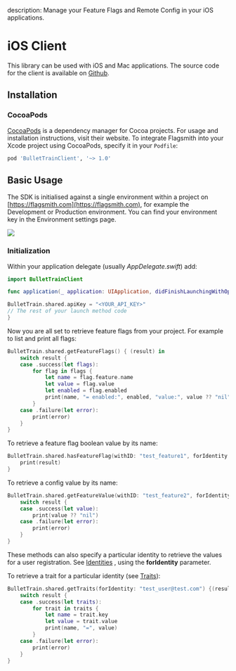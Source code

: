 description: Manage your Feature Flags and Remote Config in your iOS applications.

# iOS Client

This library can be used with iOS and Mac applications. The source code for the client is available on [Github](https://github.com/flagsmith/flagsmith-ios-client).

## Installation

### CocoaPods

[CocoaPods](https://cocoapods.org) is a dependency manager for Cocoa projects. For usage and installation instructions, visit their website. To integrate Flagsmith into your Xcode project using CocoaPods, specify it in your `Podfile`:

```ruby
pod 'BulletTrainClient', '~> 1.0'
```

## Basic Usage

The SDK is initialised against a single environment within a project on [https://flagsmith.com](https://flagsmith.com),
for example the Development or Production environment. You can find your environment key in the Environment settings page.

<img src="/images/api-key.png"/>

### Initialization

Within your application delegate (usually *AppDelegate.swift*) add:

```swift
import BulletTrainClient
```

```swift
func application(_ application: UIApplication, didFinishLaunchingWithOptions launchOptions: [UIApplication.LaunchOptionsKey: Any]?) -> Bool {

BulletTrain.shared.apiKey = "<YOUR_API_KEY>"
// The rest of your launch method code
}
```

Now you are all set to retrieve feature flags from your project. For example to list and print all flags:

```swift
BulletTrain.shared.getFeatureFlags() { (result) in
    switch result {
    case .success(let flags):
        for flag in flags {
            let name = flag.feature.name
            let value = flag.value
            let enabled = flag.enabled
            print(name, "= enabled:", enabled, "value:", value ?? "nil")
        }
    case .failure(let error):
        print(error)
    }
}
```

To retrieve a feature flag boolean value by its name:

```swift
BulletTrain.shared.hasFeatureFlag(withID: "test_feature1", forIdentity: nil) { (result) in
    print(result)
}
```

To retrieve a config value by its name:

```swift
BulletTrain.shared.getFeatureValue(withID: "test_feature2", forIdentity: nil) { (result) in
    switch result {
    case .success(let value):
        print(value ?? "nil")
    case .failure(let error):
        print(error)
    }
}
```

These methods can also specify a particular identity to retrieve the values for a user registration. See [Identities](https://docs.flagsmith.com/managing-identities/) , using the **forIdentity** parameter.

To retrieve a trait for a particular identity (see [Traits](https://docs.flagsmith.com/managing-identities/#identity-traits)):

```swift
BulletTrain.shared.getTraits(forIdentity: "test_user@test.com") {(result) in
    switch result {
    case .success(let traits):
        for trait in traits {
            let name = trait.key
            let value = trait.value
            print(name, "=", value)
        }
    case .failure(let error):
        print(error)
    }
}
```
